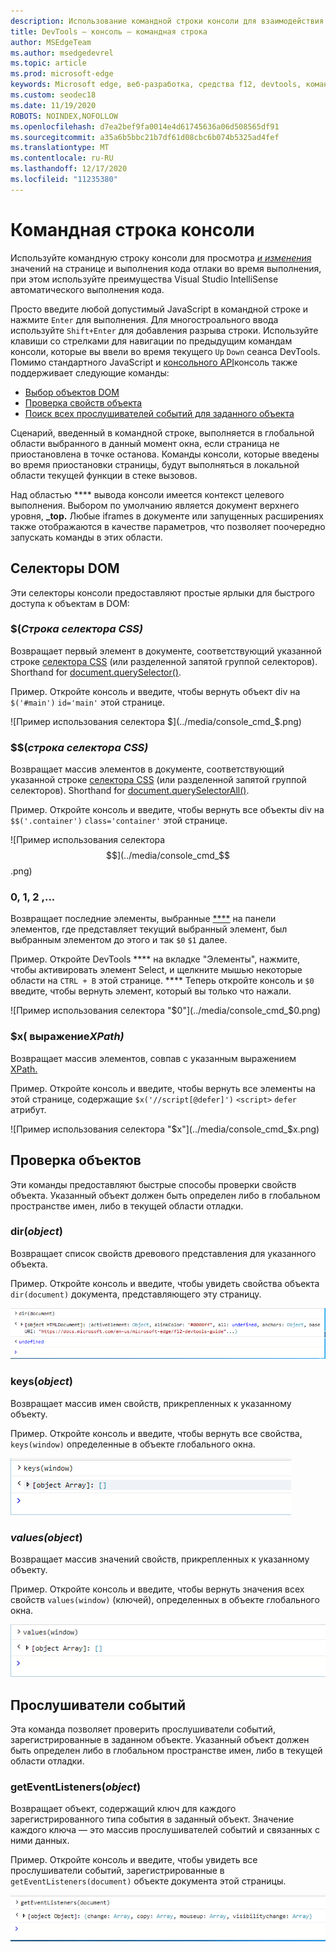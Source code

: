 ```yaml
---
description: Использование командной строки консоли для взаимодействия с запущенной страницей
title: DevTools — консоль — командная строка
author: MSEdgeTeam
ms.author: msedgedevrel
ms.topic: article
ms.prod: microsoft-edge
keywords: Microsoft edge, веб-разработка, средства f12, devtools, командная строка консоли
ms.custom: seodec18
ms.date: 11/19/2020
ROBOTS: NOINDEX,NOFOLLOW
ms.openlocfilehash: d7ea2bef9fa0014e4d61745636a06d508565df91
ms.sourcegitcommit: a35a6b5bbc21b7df61d08cbc6b074b5325ad4fef
ms.translationtype: MT
ms.contentlocale: ru-RU
ms.lasthandoff: 12/17/2020
ms.locfileid: "11235380"
---
```

# Командная строка консоли

Используйте командную строку консоли для просмотра [*и изменения*](/visualstudio/ide/javascript-intellisense) значений на странице и выполнения кода отлаки во время выполнения, при этом используйте преимущества Visual Studio IntelliSense автоматического выполнения кода. 

Просто введите любой допустимый JavaScript в командной строке и нажмите `Enter` для выполнения. Для многостроального ввода используйте `Shift+Enter` для добавления разрыва строки. Используйте клавиши со стрелками для навигации по предыдущим командам консоли, которые вы ввели во время текущего `Up` `Down` сеанса DevTools. Помимо стандартного JavaScript и [консольного API](./console-api.md)консоль также поддерживает следующие команды:

 - [Выбор объектов DOM](#dom-selectors)
 - [Проверка свойств объекта](#object-inspection)
 - [Поиск всех прослушивателей событий для заданного объекта](#event-listeners)

Сценарий, введенный в командной строке, выполняется в глобальной области выбранного в данный момент окна, если страница не приостановлена в точке останова. [](/scripting/javascript/advanced/variable-scope-javascript) Команды консоли, которые введены во время приостановки страницы, будут выполняться в локальной области текущей функции в стеке вызовов. [](/scripting/javascript/advanced/variable-scope-javascript)

Над областью **** вывода консоли имеется контекст целевого выполнения. Выбором по умолчанию является документ верхнего уровня, **_top.** Любые iframes в документе или запущенных расширениях также отображаются в качестве параметров, что позволяет поочередно запускать команды в этих области.

## Селекторы DOM
Эти селекторы консоли предоставляют простые ярлыки для быстрого доступа к объектам в DOM:

### $(*Строка селектора CSS)*
Возвращает первый элемент в документе, соответствующий указанной строке [селектора CSS](https://developer.mozilla.org/docs/Learn/CSS/Introduction_to_CSS/Selectors)  (или разделенной запятой группой селекторов). Shorthand for [document.querySelector()](https://developer.mozilla.org/docs/Web/API/Document/querySelector).

Пример. Откройте консоль и введите, чтобы вернуть объект div на `$('#main')` `id='main'` этой странице.

![Пример использования селектора $](../media/console_cmd_$.png)

### $$(*строка селектора CSS)*
Возвращает массив элементов в документе, соответствующий указанной строке [селектора CSS](https://developer.mozilla.org/docs/Learn/CSS/Introduction_to_CSS/Selectors)  (или разделенной запятой группой селекторов). Shorthand for [document.querySelectorAll()](https://developer.mozilla.org/docs/Web/API/Document/querySelectorAll).

Пример. Откройте консоль и введите, чтобы вернуть все объекты div на `$$('.container')` `class='container'` этой странице.

![Пример использования селектора $$](../media/console_cmd_$$.png)

### 0, 1, 2 ,...
Возвращает последние элементы, выбранные [****](../elements.md) на панели элементов, где представляет текущий выбранный элемент, был выбранным элементом до этого и так `$0` `$1` далее.

Пример. Откройте DevTools **** на вкладке "Элементы", нажмите, чтобы активировать элемент Select, и щелкните мышью некоторые области на `CTRL + B` этой странице. **** Теперь откройте консоль и `$0` введите, чтобы вернуть элемент, который вы только что нажали.

![Пример использования селектора "$0"](../media/console_cmd_$0.png)

### $x( выражение*XPath)*
Возвращает массив элементов, совпав с указанным выражением [XPath.](https://developer.mozilla.org/docs/Introduction_to_using_XPath_in_JavaScript) 

Пример. Откройте консоль и введите, чтобы вернуть все элементы на этой странице, содержащие `$x('//script[@defer]')` `<script>` `defer` атрибут.

![Пример использования селектора "$x"](../media/console_cmd_$x.png)

## Проверка объектов

Эти команды предоставляют быстрые способы проверки свойств объекта. Указанный объект должен быть определен либо в глобальном пространстве имен, либо в текущей области отладки.

### dir(*object*)
Возвращает список свойств древового представления для указанного объекта.

Пример. Откройте консоль и введите, чтобы увидеть свойства объекта `dir(document)` документа, представляющего эту страницу.

![Пример использования метода dir](../media/console_cmd_dir.png)

### keys(*object*)
Возвращает массив имен свойств, прикрепленных к указанному объекту.

Пример. Откройте консоль и введите, чтобы вернуть все свойства, `keys(window)` определенные в объекте глобального окна.

![Пример использования метода "keys"](../media/console_cmd_keys.png)

### *values(object*)
Возвращает массив значений свойств, прикрепленных к указанному объекту.

Пример. Откройте консоль и введите, чтобы вернуть значения всех свойств `values(window)` (ключей), определенных в объекте глобального окна.

![Пример использования метода values](../media/console_cmd_values.png)

## Прослушиватели событий

Эта команда позволяет проверить прослушиватели событий, зарегистрированные в заданном объекте. Указанный объект должен быть определен либо в глобальном пространстве имен, либо в текущей области отладки.

### getEventListeners(*object*)
Возвращает объект, содержащий ключ для каждого зарегистрированного типа события в заданный объект. Значение каждого ключа — это массив прослушивателей событий и связанных с ними данных. 

Пример. Откройте консоль и введите, чтобы увидеть все прослушиватели событий, зарегистрированные в `getEventListeners(document)` объекте документа этой страницы.

![Пример использования метода getEventListeners](../media/console_cmd_getEventListeners.png)
